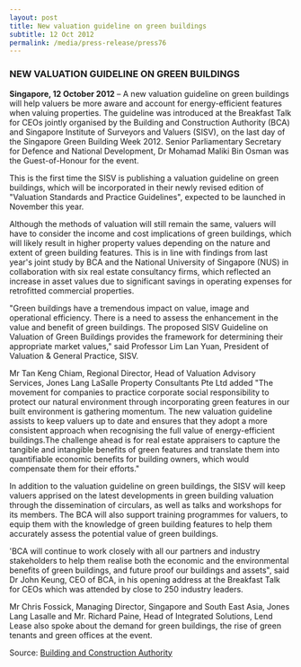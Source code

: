 ```yaml
---
layout: post
title: New valuation guideline on green buildings
subtitle: 12 Oct 2012
permalink: /media/press-release/press76
---
```


### NEW VALUATION GUIDELINE ON GREEN BUILDINGS

**Singapore, 12 October 2012** – A new valuation guideline on green buildings will help valuers be more aware and account for energy-efficient features when valuing properties. The guideline was introduced at the Breakfast Talk for CEOs jointly organised by the Building and Construction Authority (BCA) and Singapore Institute of Surveyors and Valuers (SISV), on the last day of the Singapore Green Building Week 2012. Senior Parliamentary Secretary for Defence and National Development, Dr Mohamad Maliki Bin Osman was the Guest-of-Honour for the event.

This is the first time the SISV is publishing a valuation guideline on green buildings, which will be incorporated in their newly revised edition of "Valuation Standards and Practice Guidelines", expected to be launched in November this year.

Although the methods of valuation will still remain the same, valuers will have to consider the income and cost implications of green buildings, which will likely result in higher property values depending on the nature and extent of green building features. This is in line with findings from last year's joint study by BCA and the National University of Singapore (NUS) in collaboration with six real estate consultancy firms, which reflected an increase in asset values due to significant savings in operating expenses for retrofitted commercial properties.

"Green buildings have a tremendous impact on value, image and operational efficiency. There is a need to assess the enhancement in the value and benefit of green buildings. The proposed SISV Guideline on Valuation of Green Buildings provides the framework for determining their appropriate market values," said Professor Lim Lan Yuan, President of Valuation & General Practice, SISV.

Mr Tan Keng Chiam, Regional Director, Head of Valuation Advisory Services, Jones Lang LaSalle Property Consultants Pte Ltd added "The movement for companies to practice corporate social responsibility to protect our natural environment through incorporating green features in our built environment is gathering momentum. The new valuation guideline assists to keep valuers up to date and ensures that they adopt a more consistent approach when recognising the full value of energy-efficient buildings.The challenge ahead is for real estate appraisers to capture the tangible and intangible benefits of green features and translate them into quantifiable economic benefits for building owners, which would compensate them for their efforts."

In addition to the valuation guideline on green buildings, the SISV will keep valuers apprised on the latest developments in green building valuation through the dissemination of circulars, as well as talks and workshops for its members. The BCA will also support training programmes for valuers, to equip them with the knowledge of green building features to help them accurately assess the potential value of green buildings.

'BCA will continue to work closely with all our partners and industry stakeholders to help them realise both the economic and the environmental benefits of green buildings, and future proof our buildings and assets", said Dr John Keung, CEO of BCA, in his opening address at the Breakfast Talk for CEOs which was attended by close to 250 industry leaders.

Mr Chris Fossick, Managing Director, Singapore and South East Asia, Jones Lang Lasalle and Mr. Richard Paine, Head of Integrated Solutions, Lend Lease also spoke about the demand for green buildings, the rise of green tenants and green offices at the event.

Source: [<a href="https://www.bca.gov.sg/Newsroom/pr12102012_IGBC.html" target="_blank">Building and Construction Authority </a>](https://www.bca.gov.sg/Newsroom/pr12102012_IGBC.html)
